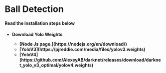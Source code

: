<h1>Ball Detection</h1>

<h4>Read the installation steps below<h4>
<ul>
<li>Download Yolo Weights</li>
<ul>
  <li>[Node Js page.](https://nodejs.org/en/download/)</li>
<li>[YoloV3](https://pjreddie.com/media/files/yolov3.weights)</li>
<li>[YoloV4](https://github.com/AlexeyAB/darknet/releases/download/darknet_yolo_v3_optimal/yolov4.weights)</li>
</ul>
</ul>
